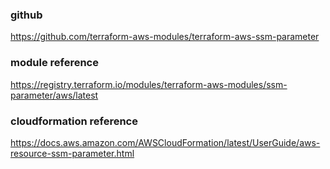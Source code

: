 ### github
https://github.com/terraform-aws-modules/terraform-aws-ssm-parameter

### module reference
https://registry.terraform.io/modules/terraform-aws-modules/ssm-parameter/aws/latest

### cloudformation reference
https://docs.aws.amazon.com/AWSCloudFormation/latest/UserGuide/aws-resource-ssm-parameter.html